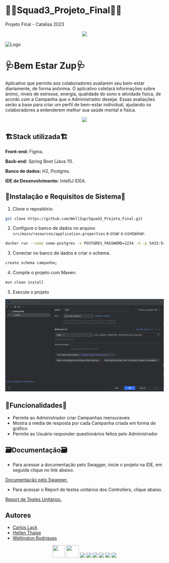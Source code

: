 # 🧑‍💻Squad3_Projeto_Final🧑‍💻 

Projeto Final - Catalisa 2023

<p align="center"> 
<img src="https://img.shields.io/badge/Status-Projeto_Finalizado-red" /></p>



![Logo](https://encrypted-tbn0.gstatic.com/images?q=tbn:ANd9GcQseMBk78B9iAy2Ps39t6X_2t1XIXxrLLbFZnDomlFxxOi9Bqa6LBiqIc5M8j4MaADBceI&usqp=CAU)

# 🩺Bem Estar Zup🩺

Aplicativo que permite aos colaboradores avaliarem seu
bem-estar diariamente, de forma anônima.
O aplicativo coletará informações sobre ânimo, níveis de estresse, energia, qualidade do
sono e atividade física, de acordo com a Campanha que o Administrador desejar. Essas avaliações serão a base para criar
um perfil de bem-estar
individual, ajudando os colaboradores a entenderem melhor sua saúde mental e física.


<p align="center">
<img  loading="lazy" src="https://tse1.mm.bing.net/th/id/OIG.lqoeWTMfkBQXqiJMyyry?pid=ImgGn"  width="240" heigth="240" /></p>

## 🏗️Stack utilizada🏗️

**Front-end:** Figma.

**Back-end:** Spring Boot (Java 11).

**Banco de dados:** H2, Postgres.

**IDE de Desenvolvimento:** IntelliJ IDEA.

## 📀Instalação e Requisitos de Sistema📀

1. Clone o repositório:

```bash
git clone https://github.com/WellZup/Squad3_Projeto_Final.git
```

2. Configure o banco de dados no arquivo `src/main/resources/application.properties` e criar o container.

```bash
docker run --name some-postgres -e POSTGRES_PASSWORD=1234 -d -p 5432:5432 postgres
```

3. Conectar no banco de dados e criar o schema.

```bash
create schema campanha;
```

4. Compile o projeto com Maven:

```bash
mvn clean install
```

5. Execute o projeto

<p>

![img.png](img.png)
</p>


## 📱Funcionalidades📱

- Permite ao Administrador criar Campanhas mensuraveis
- Mostra a media de resposta por cada Campanha criada em forma de gráfico
- Permite ao Usuário responder questionários feitos pelo Administrador

## 🗃️Documentação🗃️

- Para acessar a documentação pelo Swagger, inicie o projeto na IDE, em seguida clique no link abaixo.

[Documentação pelo Swagger.](http://localhost:8080/swagger-ui/index.html#/)

- Para acessar o Report de testes unitários dos Controllers, clique abaixo.

[Report de Testes Unitários.](https://htmlpreview.github.io/?https://github.com/WellZup/Squad3_Projeto_Final/blob/main/htmlReport_Testes_ProjetoFinal/index.html)

## Autores

- [Carlos Lack](https://www.linkedin.com/in/calj82/)
- [Hellen Thaise](https://www.linkedin.com/in/hellenthaise/)
- [Wellington Rodrigues](https://www.linkedin.com/in/wellington-rodrigues-de-oliveira-%E2%99%BF-35023181/)

<p align="center">
<img loading="lazy" src="https://cdn.jsdelivr.net/gh/devicons/devicon/icons/git/git-original.svg" width="40" height="40"/> <img src="https://cdn.jsdelivr.net/gh/devicons/devicon/icons/java/java-original.svg" width="40" height="40" /> 
<img loading="lazy" src="https://cdn.jsdelivr.net/gh/devicons/devicon/icons/oracle/oracle-original.svg" width="40" heigth="40" />  
<img loading="lazy" src="https://cdn.jsdelivr.net/gh/devicons/devicon/icons/intellij/intellij-original.svg" width="40" heigth="40" />
<img loading="lazy" src="https://cdn.jsdelivr.net/gh/devicons/devicon/icons/postgresql/postgresql-original.svg" width="40" heigth="40" />
<img loading="lazy" src="https://cdn.jsdelivr.net/gh/devicons/devicon/icons/spring/spring-original-wordmark.svg" width="40" heigth="40" />
<img loading="lazy" src="https://cdn.jsdelivr.net/gh/devicons/devicon/icons/figma/figma-original.svg" width="40" heigth="40" />
<img loading="lazy" src="https://cdn.jsdelivr.net/gh/devicons/devicon/icons/docker/docker-plain-wordmark.svg" width="40" heigth="40" /></p>
